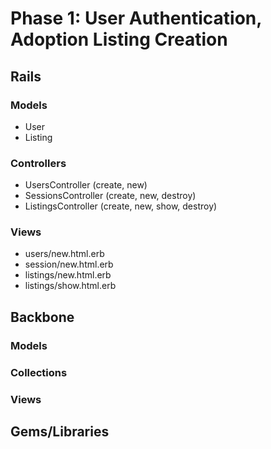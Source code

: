 # Phase 1: User Authentication, Adoption Listing Creation 

## Rails
### Models
* User
* Listing

### Controllers
* UsersController (create, new)
* SessionsController (create, new, destroy)
* ListingsController (create, new, show, destroy)

### Views
* users/new.html.erb
* session/new.html.erb
* listings/new.html.erb
* listings/show.html.erb

## Backbone
### Models

### Collections

### Views

## Gems/Libraries
